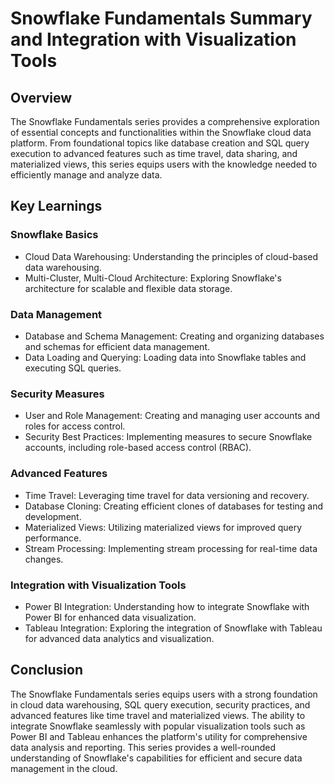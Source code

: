 # Snowflake Fundamentals Summary and Integration with Visualization Tools

## Overview
The Snowflake Fundamentals series provides a comprehensive exploration of essential concepts and functionalities within the Snowflake cloud data platform. From foundational topics like database creation and SQL query execution to advanced features such as time travel, data sharing, and materialized views, this series equips users with the knowledge needed to efficiently manage and analyze data.

## Key Learnings
### Snowflake Basics
- Cloud Data Warehousing: Understanding the principles of cloud-based data warehousing.
- Multi-Cluster, Multi-Cloud Architecture: Exploring Snowflake's architecture for scalable and flexible data storage.

### Data Management
- Database and Schema Management: Creating and organizing databases and schemas for efficient data management.
- Data Loading and Querying: Loading data into Snowflake tables and executing SQL queries.

### Security Measures
- User and Role Management: Creating and managing user accounts and roles for access control.
- Security Best Practices: Implementing measures to secure Snowflake accounts, including role-based access control (RBAC).

### Advanced Features
- Time Travel: Leveraging time travel for data versioning and recovery.
- Database Cloning: Creating efficient clones of databases for testing and development.
- Materialized Views: Utilizing materialized views for improved query performance.
- Stream Processing: Implementing stream processing for real-time data changes.

### Integration with Visualization Tools
- Power BI Integration: Understanding how to integrate Snowflake with Power BI for enhanced data visualization.
- Tableau Integration: Exploring the integration of Snowflake with Tableau for advanced data analytics and visualization.

## Conclusion
The Snowflake Fundamentals series equips users with a strong foundation in cloud data warehousing, SQL query execution, security practices, and advanced features like time travel and materialized views. The ability to integrate Snowflake seamlessly with popular visualization tools such as Power BI and Tableau enhances the platform's utility for comprehensive data analysis and reporting. This series provides a well-rounded understanding of Snowflake's capabilities for efficient and secure data management in the cloud.
